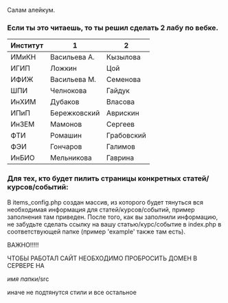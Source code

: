﻿Салам алейкум.
### Если ты это читаешь, то ты решил сделать 2 лабу по вебке. 

|Институт|1|2|
|--------|----|----|
|ИМиКН|Васильева А.|Кызылова|
|ИГИП|Ложкин|Цой|
|ИФИЖ|Васильева М.|Семенова|
|ШПИ|Челнокова|Гайдук|
|ИнХИМ|Дубаков|Власова|
|ИПиП|Бережковский|Аврискин|
|ИнЗЕМ|Мамонов|Сергеев|
|ФТИ|Ромашин|Грабовский|
|ФЭИ|Гончаров|Галимов|
|ИнБИО|Мельникова|Гаврина|

### Для тех, кто будет пилить страницы конкретных статей/курсов/событий:
В items_config.php создан массив, из которого будет тянуться вся необходимая информация для статей/курсов/событий, пример заполнения там приведен. После того, как вы заполнили информацию, не забудьте сделать ссылку на вашу статью/курс/событие в index.php в соответствующей папке (пример 'example' также там есть). 


ВАЖНО!!!!!

ЧТОБЫ РАБОТАЛ САЙТ НЕОБХОДИМО ПРОБРОСИТЬ ДОМЕН В СЕРВЕРЕ НА 

_имя папки_/src 
 
 иначе не подтянутся стили и все остальное 


